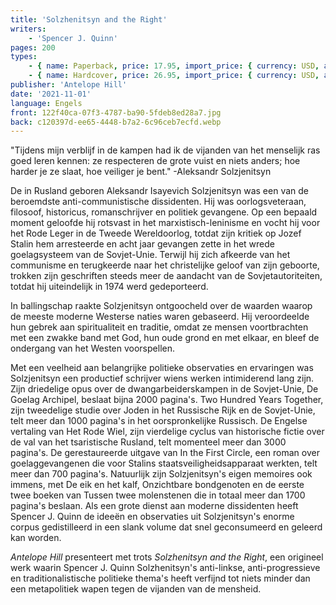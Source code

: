 ```yaml
---
title: 'Solzhenitsyn and the Right'
writers:
    - 'Spencer J. Quinn'
pages: 200
types:
    - { name: Paperback, price: 17.95, import_price: { currency: USD, amount: 15.91 }, isbn: 978-1-953730-57-2 }
    - { name: Hardcover, price: 26.95, import_price: { currency: USD, amount: 0.0 }, isbn: 978-1-953730-57-2 }
publisher: 'Antelope Hill'
date: '2021-11-01'
language: Engels
front: 122f40ca-07f3-4787-ba90-5fdeb8ed28a7.jpg
back: c120397d-ee65-4448-b7a2-6c96ceb7ecfd.webp
---
```


"Tijdens mijn verblijf in de kampen had ik de vijanden van het menselijk ras goed leren kennen: ze respecteren de grote vuist en niets anders; hoe harder je ze slaat, hoe veiliger je bent." -Aleksandr Solzjenitsyn
 
De in Rusland geboren Aleksandr Isayevich Solzjenitsyn was een van de beroemdste anti-communistische dissidenten. Hij was oorlogsveteraan, filosoof, historicus, romanschrijver en politiek gevangene. Op een bepaald moment geloofde hij rotsvast in het marxistisch-leninisme en vocht hij voor het Rode Leger in de Tweede Wereldoorlog, totdat zijn kritiek op Jozef Stalin hem arresteerde en acht jaar gevangen zette in het wrede goelagsysteem van de Sovjet-Unie. Terwijl hij zich afkeerde van het communisme en terugkeerde naar het christelijke geloof van zijn geboorte, trokken zijn geschriften steeds meer de aandacht van de Sovjetautoriteiten, totdat hij uiteindelijk in 1974 werd gedeporteerd.
 
In ballingschap raakte Solzjenitsyn ontgoocheld over de waarden waarop de meeste moderne Westerse naties waren gebaseerd. Hij veroordeelde hun gebrek aan spiritualiteit en traditie, omdat ze mensen voortbrachten met een zwakke band met God, hun oude grond en met elkaar, en bleef de ondergang van het Westen voorspellen.
 
Met een veelheid aan belangrijke politieke observaties en ervaringen was Solzjenitsyn een productief schrijver wiens werken intimiderend lang zijn. Zijn driedelige opus over de dwangarbeiderskampen in de Sovjet-Unie, De Goelag Archipel, beslaat bijna 2000 pagina's. Two Hundred Years Together, zijn tweedelige studie over Joden in het Russische Rijk en de Sovjet-Unie, telt meer dan 1000 pagina's in het oorspronkelijke Russisch. De Engelse vertaling van Het Rode Wiel, zijn vierdelige cyclus van historische fictie over de val van het tsaristische Rusland, telt momenteel meer dan 3000 pagina's. De gerestaureerde uitgave van In the First Circle, een roman over goelaggevangenen die voor Stalins staatsveiligheidsapparaat werkten, telt meer dan 700 pagina's. Natuurlijk zijn Solzjenitsyn's eigen memoires ook immens, met De eik en het kalf, Onzichtbare bondgenoten en de eerste twee boeken van Tussen twee molenstenen die in totaal meer dan 1700 pagina's beslaan. Als een grote dienst aan moderne dissidenten heeft Spencer J. Quinn de ideeën en observaties uit Solzjenitsyn's enorme corpus gedistilleerd in een slank volume dat snel geconsumeerd en geleerd kan worden.
 
*Antelope Hill* presenteert met trots *Solzhenitsyn and the Right*, een origineel werk waarin Spencer J. Quinn Solzhenitsyn's anti-linkse, anti-progressieve en traditionalistische politieke thema's heeft verfijnd tot niets minder dan een metapolitiek wapen tegen de vijanden van de mensheid.
